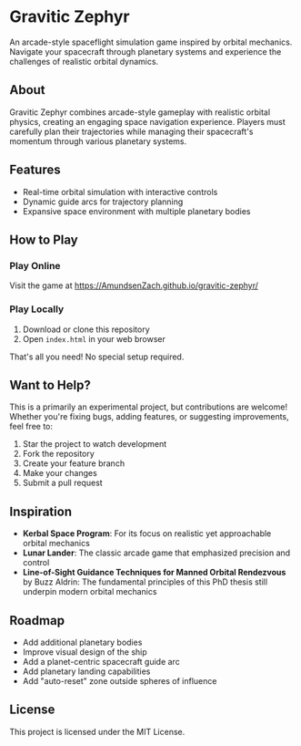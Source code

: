 # Gravitic Zephyr

An arcade-style spaceflight simulation game inspired by orbital mechanics. Navigate your spacecraft through planetary systems and experience the challenges of realistic orbital dynamics.

## About
Gravitic Zephyr combines arcade-style gameplay with realistic orbital physics, creating an engaging space navigation experience. Players must carefully plan their trajectories while managing their spacecraft's momentum through various planetary systems.

## Features
* Real-time orbital simulation with interactive controls
* Dynamic guide arcs for trajectory planning
* Expansive space environment with multiple planetary bodies

## How to Play

### Play Online
Visit the game at https://AmundsenZach.github.io/gravitic-zephyr/

### Play Locally
1. Download or clone this repository
2. Open `index.html` in your web browser

That's all you need! No special setup required.

## Want to Help?
This is a primarily an experimental project, but contributions are welcome! Whether you're fixing bugs, adding features, or suggesting improvements, feel free to:

1. Star the project to watch development
2. Fork the repository
3. Create your feature branch
4. Make your changes
5. Submit a pull request

## Inspiration
* **Kerbal Space Program**: For its focus on realistic yet approachable orbital mechanics
* **Lunar Lander**: The classic arcade game that emphasized precision and control
* **Line-of-Sight Guidance Techniques for Manned Orbital Rendezvous** by Buzz Aldrin: The fundamental principles of this PhD thesis still underpin modern orbital mechanics

## Roadmap
* Add additional planetary bodies
* Improve visual design of the ship
* Add a planet-centric spacecraft guide arc
* Add planetary landing capabilities
* Add "auto-reset" zone outside spheres of influence

## License
This project is licensed under the MIT License.
